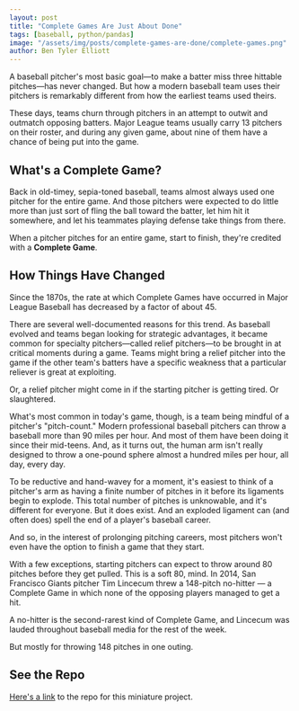 ```yaml
---
layout: post
title: "Complete Games Are Just About Done"
tags: [baseball, python/pandas]
image: "/assets/img/posts/complete-games-are-done/complete-games.png"
author: Ben Tyler Elliott
---
```



A baseball pitcher's most basic goal—to make a batter miss three hittable pitches—has never changed. But how a modern baseball team uses their pitchers is remarkably different from how the earliest teams used theirs.

<!--more-->

These days, teams churn through pitchers in an attempt to outwit and outmatch opposing batters. Major League teams usually carry 13 pitchers on their roster, and during any given game, about nine of them have a chance of being put into the game.

## What's a Complete Game?

Back in old-timey, sepia-toned baseball, teams almost always used one pitcher for the entire game. And those pitchers were expected to do little more than just sort of fling the ball toward the batter, let him hit it somewhere, and let his teammates playing defense take things from there.

When a pitcher pitches for an entire game, start to finish, they're credited with a **Complete Game**.

## How Things Have Changed

Since the 1870s, the rate at which Complete Games have occurred in Major League Baseball has decreased by a factor of about 45.
<!--
<iframe title="Pitching a Complete Game: Once Normal, Now Novel" aria-label="Scatter Plot" id="datawrapper-chart-UmZWo" src="https://datawrapper.dwcdn.net/UmZWo/7/" scrolling="no" frameborder="0" style="width: 0; min-width: 100% !important; border: none;" height="600"></iframe><script type="text/javascript">!function(){"use strict";window.addEventListener("message",(function(e){if(void 0!==e.data["datawrapper-height"]){var t=document.querySelectorAll("iframe");for(var a in e.data["datawrapper-height"])for(var r=0;r<t.length;r++){if(t[r].contentWindow===e.source)t[r].style.height=e.data["datawrapper-height"][a]+"px"}}}))}();
</script> }} -->

There are several well-documented reasons for this trend. As baseball evolved and teams began looking for strategic advantages, it became common for specialty pitchers—called relief pitchers—to be brought in at critical moments during a game. Teams might bring a relief pitcher into the game if the other team's batters have a specific weakness that a particular reliever is great at exploiting.

Or, a relief pitcher might come in if the starting pitcher is getting tired. Or slaughtered.

<!-- <iframe title="Offensive Output Hasn't Changed, But Complete Games Have Almost Disappeared" aria-label="Split Bars" id="datawrapper-chart-CcTqy" src="https://datawrapper.dwcdn.net/CcTqy/2/" scrolling="no" frameborder="0" style="width: 0; min-width: 100% !important; border: none;" height="540"></iframe><script type="text/javascript">!function(){"use strict";window.addEventListener("message",(function(e){if(void 0!==e.data["datawrapper-height"]){var t=document.querySelectorAll("iframe");for(var a in e.data["datawrapper-height"])for(var r=0;r<t.length;r++){if(t[r].contentWindow===e.source)t[r].style.height=e.data["datawrapper-height"][a]+"px"}}}))}();
</script> -->

What's most common in today's game, though, is a team being mindful of a pitcher's "pitch-count." Modern professional baseball pitchers can throw a baseball more than 90 miles per hour. And most of them have been doing it since their mid-teens. And, as it turns out, the human arm isn't really designed to throw a one-pound sphere almost a hundred miles per hour, all day, every day.

To be reductive and hand-wavey for a moment, it's easiest to think of a pitcher's arm as having a finite number of pitches in it before its ligaments begin to explode. This total number of pitches is unknowable, and it's different for everyone. But it does exist. And an exploded ligament can (and often does) spell the end of a player's baseball career.

And so, in the interest of prolonging pitching careers, most pitchers won't even have the option to finish a game that they start.

With a few exceptions, starting pitchers can expect to throw around 80 pitches before they get pulled. This is a soft 80, mind. In 2014, San Francisco Giants pitcher Tim Lincecum threw a 148-pitch no-hitter — a Complete Game in which none of the opposing players managed to get a hit.

A no-hitter is the second-rarest kind of Complete Game, and Lincecum was lauded throughout baseball media for the rest of the week.

But mostly for throwing 148 pitches in one outing.

## See the Repo

[Here's a link](https://github.com/obverter/complete-games-are-done) to the repo for this miniature project.
